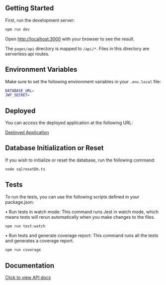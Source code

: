 ## Getting Started

First, run the development server:

```bash
npm run dev
```

Open [http://localhost:3000](http://localhost:3000) with your browser to see the result.

The `pages/api` directory is mapped to `/api/*`. Files in this directory are serverless api routes.

## Environment Variables

Make sure to set the following environment variables in your `.env.local` file:

```sh
DATABASE_URL=
JWT_SECRET=
```

## Deployed

You can access the deployed application at the following URL:

<a href="https://literate-waddle-7pq6x56pv49hpq4q-3000.app.github.dev" target="_blank">Deployed Application</a>

## Database Initialization or Reset

If you wish to initialize or reset the database, run the following command:

```sh
node sqlresetDb.ts
```
## Tests

To run the tests, you can use the following scripts defined in your package.json:

•	Run tests in watch mode: This command runs Jest in watch mode, which means tests will rerun automatically when you make changes to the files.

```sh
npm run test:watch
```

•	Run tests and generate coverage report: This command runs all the tests and generates a coverage report.


```sh
npm run coverage
```

## Documentation

<a href="https://literate-waddle-7pq6x56pv49hpq4q-3000.app.github.dev/docs" target="_blank">Click to view API docs</a>
